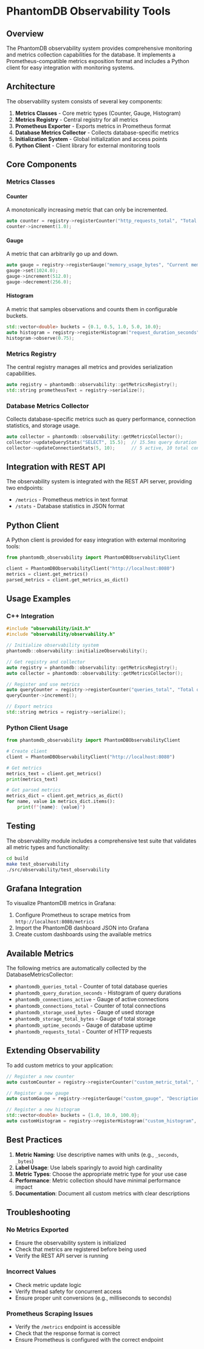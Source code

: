 # PhantomDB Observability Tools

## Overview

The PhantomDB observability system provides comprehensive monitoring and metrics collection capabilities for the database. It implements a Prometheus-compatible metrics exposition format and includes a Python client for easy integration with monitoring systems.

## Architecture

The observability system consists of several key components:

1. **Metrics Classes** - Core metric types (Counter, Gauge, Histogram)
2. **Metrics Registry** - Central registry for all metrics
3. **Prometheus Exporter** - Exports metrics in Prometheus format
4. **Database Metrics Collector** - Collects database-specific metrics
5. **Initialization System** - Global initialization and access points
6. **Python Client** - Client library for external monitoring tools

## Core Components

### Metrics Classes

#### Counter
A monotonically increasing metric that can only be incremented.

```cpp
auto counter = registry->registerCounter("http_requests_total", "Total HTTP requests");
counter->increment(1.0);
```

#### Gauge
A metric that can arbitrarily go up and down.

```cpp
auto gauge = registry->registerGauge("memory_usage_bytes", "Current memory usage");
gauge->set(1024.0);
gauge->increment(512.0);
gauge->decrement(256.0);
```

#### Histogram
A metric that samples observations and counts them in configurable buckets.

```cpp
std::vector<double> buckets = {0.1, 0.5, 1.0, 5.0, 10.0};
auto histogram = registry->registerHistogram("request_duration_seconds", "Request duration", buckets);
histogram->observe(0.75);
```

### Metrics Registry

The central registry manages all metrics and provides serialization capabilities.

```cpp
auto registry = phantomdb::observability::getMetricsRegistry();
std::string prometheusText = registry->serialize();
```

### Database Metrics Collector

Collects database-specific metrics such as query performance, connection statistics, and storage usage.

```cpp
auto collector = phantomdb::observability::getMetricsCollector();
collector->updateQueryStats("SELECT", 15.5);  // 15.5ms query duration
collector->updateConnectionStats(5, 10);      // 5 active, 10 total connections
```

## Integration with REST API

The observability system is integrated with the REST API server, providing two endpoints:

- `/metrics` - Prometheus metrics in text format
- `/stats` - Database statistics in JSON format

## Python Client

A Python client is provided for easy integration with external monitoring tools:

```python
from phantomdb_observability import PhantomDBObservabilityClient

client = PhantomDBObservabilityClient("http://localhost:8080")
metrics = client.get_metrics()
parsed_metrics = client.get_metrics_as_dict()
```

## Usage Examples

### C++ Integration

```cpp
#include "observability/init.h"
#include "observability/observability.h"

// Initialize observability system
phantomdb::observability::initializeObservability();

// Get registry and collector
auto registry = phantomdb::observability::getMetricsRegistry();
auto collector = phantomdb::observability::getMetricsCollector();

// Register and use metrics
auto queryCounter = registry->registerCounter("queries_total", "Total queries");
queryCounter->increment();

// Export metrics
std::string metrics = registry->serialize();
```

### Python Client Usage

```python
from phantomdb_observability import PhantomDBObservabilityClient

# Create client
client = PhantomDBObservabilityClient("http://localhost:8080")

# Get metrics
metrics_text = client.get_metrics()
print(metrics_text)

# Get parsed metrics
metrics_dict = client.get_metrics_as_dict()
for name, value in metrics_dict.items():
    print(f"{name}: {value}")
```

## Testing

The observability module includes a comprehensive test suite that validates all metric types and functionality:

```bash
cd build
make test_observability
./src/observability/test_observability
```

## Grafana Integration

To visualize PhantomDB metrics in Grafana:

1. Configure Prometheus to scrape metrics from `http://localhost:8080/metrics`
2. Import the PhantomDB dashboard JSON into Grafana
3. Create custom dashboards using the available metrics

## Available Metrics

The following metrics are automatically collected by the DatabaseMetricsCollector:

- `phantomdb_queries_total` - Counter of total database queries
- `phantomdb_query_duration_seconds` - Histogram of query durations
- `phantomdb_connections_active` - Gauge of active connections
- `phantomdb_connections_total` - Counter of total connections
- `phantomdb_storage_used_bytes` - Gauge of used storage
- `phantomdb_storage_total_bytes` - Gauge of total storage
- `phantomdb_uptime_seconds` - Gauge of database uptime
- `phantomdb_requests_total` - Counter of HTTP requests

## Extending Observability

To add custom metrics to your application:

```cpp
// Register a new counter
auto customCounter = registry->registerCounter("custom_metric_total", "Description");

// Register a new gauge
auto customGauge = registry->registerGauge("custom_gauge", "Description");

// Register a new histogram
std::vector<double> buckets = {1.0, 10.0, 100.0};
auto customHistogram = registry->registerHistogram("custom_histogram", "Description", buckets);
```

## Best Practices

1. **Metric Naming**: Use descriptive names with units (e.g., `_seconds`, `_bytes`)
2. **Label Usage**: Use labels sparingly to avoid high cardinality
3. **Metric Types**: Choose the appropriate metric type for your use case
4. **Performance**: Metric collection should have minimal performance impact
5. **Documentation**: Document all custom metrics with clear descriptions

## Troubleshooting

### No Metrics Exported
- Ensure the observability system is initialized
- Check that metrics are registered before being used
- Verify the REST API server is running

### Incorrect Values
- Check metric update logic
- Verify thread safety for concurrent access
- Ensure proper unit conversions (e.g., milliseconds to seconds)

### Prometheus Scraping Issues
- Verify the `/metrics` endpoint is accessible
- Check that the response format is correct
- Ensure Prometheus is configured with the correct endpoint